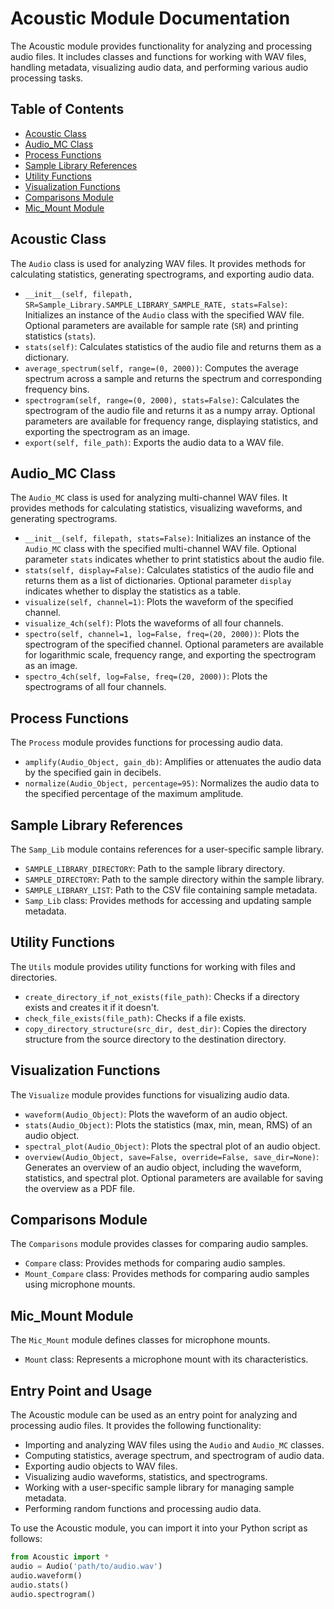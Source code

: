 # Acoustic Module Documentation

The Acoustic module provides functionality for analyzing and processing audio files. It includes classes and functions for working with WAV files, handling metadata, visualizing audio data, and performing various audio processing tasks.

## Table of Contents

- [Acoustic Class](#acoustic-class)
- [Audio_MC Class](#audio_mc-class)
- [Process Functions](#process-functions)
- [Sample Library References](#sample-library-references)
- [Utility Functions](#utility-functions)
- [Visualization Functions](#visualization-functions)
- [Comparisons Module](#comparisons-module)
- [Mic_Mount Module](#mic-mount-module)

## Acoustic Class

The `Audio` class is used for analyzing WAV files. It provides methods for calculating statistics, generating spectrograms, and exporting audio data.

- `__init__(self, filepath, SR=Sample_Library.SAMPLE_LIBRARY_SAMPLE_RATE, stats=False)`: Initializes an instance of the `Audio` class with the specified WAV file. Optional parameters are available for sample rate (`SR`) and printing statistics (`stats`).
- `stats(self)`: Calculates statistics of the audio file and returns them as a dictionary.
- `average_spectrum(self, range=(0, 2000))`: Computes the average spectrum across a sample and returns the spectrum and corresponding frequency bins.
- `spectrogram(self, range=(0, 2000), stats=False)`: Calculates the spectrogram of the audio file and returns it as a numpy array. Optional parameters are available for frequency range, displaying statistics, and exporting the spectrogram as an image.
- `export(self, file_path)`: Exports the audio data to a WAV file.

## Audio_MC Class

The `Audio_MC` class is used for analyzing multi-channel WAV files. It provides methods for calculating statistics, visualizing waveforms, and generating spectrograms.

- `__init__(self, filepath, stats=False)`: Initializes an instance of the `Audio_MC` class with the specified multi-channel WAV file. Optional parameter `stats` indicates whether to print statistics about the audio file.
- `stats(self, display=False)`: Calculates statistics of the audio file and returns them as a list of dictionaries. Optional parameter `display` indicates whether to display the statistics as a table.
- `visualize(self, channel=1)`: Plots the waveform of the specified channel.
- `visualize_4ch(self)`: Plots the waveforms of all four channels.
- `spectro(self, channel=1, log=False, freq=(20, 2000))`: Plots the spectrogram of the specified channel. Optional parameters are available for logarithmic scale, frequency range, and exporting the spectrogram as an image.
- `spectro_4ch(self, log=False, freq=(20, 2000))`: Plots the spectrograms of all four channels.

## Process Functions

The `Process` module provides functions for processing audio data.

- `amplify(Audio_Object, gain_db)`: Amplifies or attenuates the audio data by the specified gain in decibels.
- `normalize(Audio_Object, percentage=95)`: Normalizes the audio data to the specified percentage of the maximum amplitude.

## Sample Library References

The `Samp_Lib` module contains references for a user-specific sample library.

- `SAMPLE_LIBRARY_DIRECTORY`: Path to the sample library directory.
- `SAMPLE_DIRECTORY`: Path to the sample directory within the sample library.
- `SAMPLE_LIBRARY_LIST`: Path to the CSV file containing sample metadata.
- `Samp_Lib` class: Provides methods for accessing and updating sample metadata.

## Utility Functions

The `Utils` module provides utility functions for working with files and directories.

- `create_directory_if_not_exists(file_path)`: Checks if a directory exists and creates it if it doesn't.
- `check_file_exists(file_path)`: Checks if a file exists.
- `copy_directory_structure(src_dir, dest_dir)`: Copies the directory structure from the source directory to the destination directory.

## Visualization Functions

The `Visualize` module provides functions for visualizing audio data.

- `waveform(Audio_Object)`: Plots the waveform of an audio object.
- `stats(Audio_Object)`: Plots the statistics (max, min, mean, RMS) of an audio object.
- `spectral_plot(Audio_Object)`: Plots the spectral plot of an audio object.
- `overview(Audio_Object, save=False, override=False, save_dir=None)`: Generates an overview of an audio object, including the waveform, statistics, and spectral plot. Optional parameters are available for saving the overview as a PDF file.

## Comparisons Module

The `Comparisons` module provides classes for comparing audio samples.

- `Compare` class: Provides methods for comparing audio samples.
- `Mount_Compare` class: Provides methods for comparing audio samples using microphone mounts.

## Mic_Mount Module

The `Mic_Mount` module defines classes for microphone mounts.

- `Mount` class: Represents a microphone mount with its characteristics.

## Entry Point and Usage

The Acoustic module can be used as an entry point for analyzing and processing audio files. It provides the following functionality:

- Importing and analyzing WAV files using the `Audio` and `Audio_MC` classes.
- Computing statistics, average spectrum, and spectrogram of audio data.
- Exporting audio objects to WAV files.
- Visualizing audio waveforms, statistics, and spectrograms.
- Working with a user-specific sample library for managing sample metadata.
- Performing random functions and processing audio data.

To use the Acoustic module, you can import it into your Python script as follows:

```python
from Acoustic import *
audio = Audio('path/to/audio.wav')
audio.waveform()
audio.stats()
audio.spectrogram()
